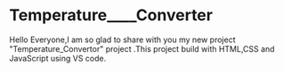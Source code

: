 # Temperature____Converter
Hello Everyone,I am so glad to share with you  my new project "Temperature_Convertor" project .This project build with HTML,CSS and JavaScript  using VS code.
